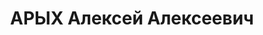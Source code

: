 ---
title: АРЫХ Алексей Алексеевич
description: '1905 р. народження, м. Костянтинівка Донецької області, грек, освіта
  вища, чл. ВКП(б). Проживав: м. Горлівка. вул. Радянська, палац культури. Директор
  палацу культури ім. Леніна.

  Заарештований 24 липня 1937 року. Засуджений Особливою нарадою при НКВС СРСР до
  розстрілу. Вмер 12 листопада 1945 року у в''язниці. Місце смерті та поховання не
  вказано.

  Реабілітований 12 березня 1959 року.'
---